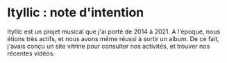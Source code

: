 # Ityllic : note d'intention
Ityllic est un projet musical que j'ai porté de 2014 à 2021. A l'époque, nous étions très actifs, et nous avons même réussi à sortir un album. De ce fait, j'avais conçu un site vitrine pour consulter nos activités, et trouver nos récentes vidéos.
